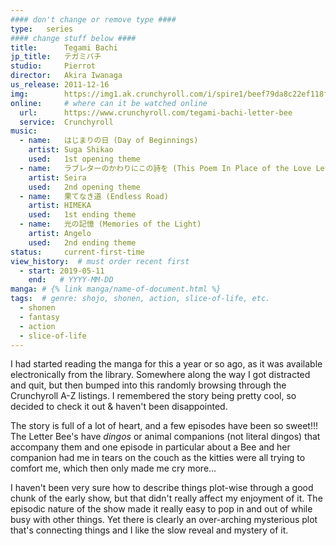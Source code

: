 ```yaml
---
#### don't change or remove type ####
type:   series
#### change stuff below ####
title:      Tegami Bachi
jp_title:   テガミバチ
studio:     Pierrot
director:   Akira Iwanaga
us_release: 2011-12-16 
img:        https://img1.ak.crunchyroll.com/i/spire1/beef79da8c22ef118f47afa068143cf21529088431_full.jpg 
online:     # where can it be watched online
  url:      https://www.crunchyroll.com/tegami-bachi-letter-bee
  service:  Crunchyroll
music:
  - name:   はじまりの日 (Day of Beginnings) 
    artist: Suga Shikao
    used:   1st opening theme
  - name:   ラブレターのかわりにこの詩を (This Poem In Place of the Love Letter) 
    artist: Seira
    used:   2nd opening theme
  - name:   果てなき道 (Endless Road) 
    artist: HIMEKA
    used:   1st ending theme
  - name:   光の記憶 (Memories of the Light) 
    artist: Angelo
    used:   2nd ending theme
status:     current-first-time
view_history:  # must order recent first
  - start: 2019-05-11 
    end:   # YYYY-MM-DD
manga: # {% link manga/name-of-document.html %}
tags:  # genre: shojo, shonen, action, slice-of-life, etc.
  - shonen
  - fantasy
  - action
  - slice-of-life
---
```


I had started reading the manga for this a year or so ago, as it was available electronically from the library. Somewhere along the way I got distracted and quit, but then bumped into this randomly browsing through the Crunchyroll A-Z listings. I remembered the story being pretty cool, so decided to check it out & haven't been disappointed. 

The story is full of a lot of heart, and a few episodes have been so sweet!!! The Letter Bee's have *dingos* or animal companions (not literal dingos) that accompany them and one episode in particular about a Bee and her companion had me in tears on the couch as the kitties were all trying to comfort me, which then only made me cry more... 

I haven't been very sure how to describe things plot-wise through a good chunk of the early show, but that didn't really affect my enjoyment of it. The episodic nature of the show made it really easy to pop in and out of while busy with other things. Yet there is clearly an over-arching mysterious plot that's connecting things and I like the slow reveal and mystery of it. 